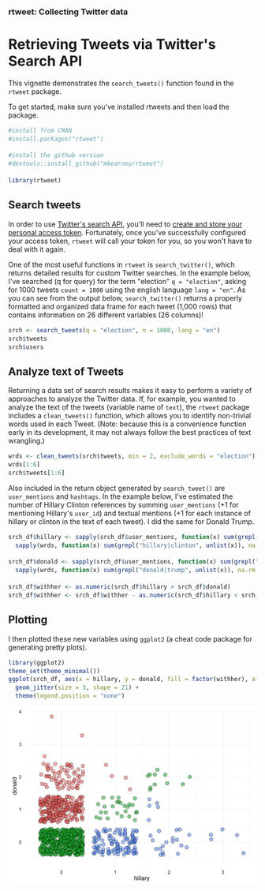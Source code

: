 ### rtweet: Collecting Twitter data

# Retrieving Tweets via Twitter's Search API

This vignette demonstrates the `search_tweets()` function found in 
the `rtweet` package.

To get started, make sure you've installed rtweets and then load the package.

``` r
#install from CRAN
#install.packages("rtweet")

#install the github version
#devtools::install_github("mkearney/rtweet")

library(rtweet)
```

## Search tweets

In order to use [Twitter's search API](https://dev.twitter.com/rest/public/search), 
you'll need to [create and store your personal access token](https://github.com/mkearney/rtweet/blob/master/README.md).
Fortunately, once you've successfully configured your access token, 
`rtweet` will call your token for you, so you won't have to deal with
it again.

One of the most useful functions in `rtweet` is `search_twitter()`,
which returns detailed results for custom Twitter searches. In the
example below, I've searched (q for query) for the term "election" 
`q = "election"`, asking for 1000 tweets `count = 1000` using the
english language `lang = "en"`. As you can see from the output below,
`search_twitter()` returns a properly formatted and organized data
frame for each tweet (1,000 rows) that contains information on 
26 different variables (26 columns)!

``` r
srch <- search_tweets(q = "election", n = 1000, lang = "en")
srch$tweets
srch$users
```


## Analyze text of Tweets

Returning a data set of search results makes it easy to perform a variety 
of approaches to analyze the Twitter data. If, for example, you wanted to
analyze the text of the tweets (variable name of `text`), the `rtweet`
package includes a `clean_tweets()` function, which allows you to identify
non-trivial words used in each Tweet. (Note: because this is a convenience 
function early in its development, it may not always follow the best 
practices of text wrangling.)

``` r
wrds <- clean_tweets(srch$tweets, min = 2, exclude_words = "election")
wrds[1:6]
srch$tweets[1:6]
```

Also included in the return object generated by `search_tweet()` are `user_mentions` and
`hashtags`. In the example below, I've estimated the number of Hillary Clinton references 
by summing `user_mentions` (+1 for mentioning Hillary's `user_id`) and textual mentions
(+1 for each instance of hillary or clinton in the text of each tweet). I did the same for Donald Trump.

``` r
srch_df$hillary <- sapply(srch_df$user_mentions, function(x) sum(grepl("1339835893", unlist(x)), na.rm = TRUE)) + 
  sapply(wrds, function(x) sum(grepl("hillary|clinton", unlist(x)), na.rm = TRUE))

srch_df$donald <- sapply(srch_df$user_mentions, function(x) sum(grepl("25073877", unlist(x)), na.rm = TRUE)) + 
  sapply(wrds, function(x) sum(grepl("donald|trump", unlist(x)), na.rm = TRUE))

srch_df$withher <- as.numeric(srch_df$hillary > srch_df$donald)
srch_df$withher <- srch_df$withher - as.numeric(srch_df$hillary < srch_df$donald)
```

## Plotting

I then plotted these new variables using `ggplot2` (a cheat code package for 
generating pretty plots).

``` r
library(ggplot2)
theme_set(theme_minimal())
ggplot(srch_df, aes(x = hillary, y = donald, fill = factor(withher), alpha = .9)) + 
  geom_jitter(size = 3, shape = 21) + 
  theme(legend.position = "none")
```
<p align="center">
<img src="files/search_tweets_plot1.png" alt="plot">
</p>
